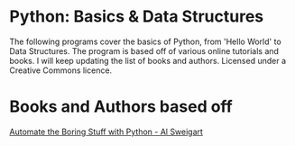 # Python: Basics & Data Structures 
The following programs cover the basics of Python, from 'Hello World' to Data Structures.
The program is  based off of  various online tutorials and books. I will keep updating 
the list of books and authors. Licensed under a Creative Commons licence.
# Books and Authors based off
[Automate the Boring Stuff with Python - Al Sweigart](http://automatetheboringstuff.com/)